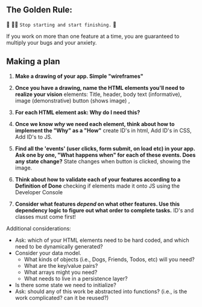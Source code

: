 ## The Golden Rule:

🦸 🦸‍♂️ `Stop starting and start finishing.` 🏁

If you work on more than one feature at a time, you are guaranteed to multiply your bugs and your anxiety.

## Making a plan

1. **Make a drawing of your app. Simple "wireframes"**

1. **Once you have a drawing, name the HTML elements you'll need to realize your vision**
elements: Title, header, body text (informative), image (demonstrative) button (shows image) , 
1. **For each HTML element ask: Why do I need this?**
1. **Once we know _why_ we need each element, think about how to implement the "Why" as a "How"**
create ID's in html, 
Add ID's in CSS, 
Add ID's to JS.
1. **Find all the 'events' (user clicks, form submit, on load etc) in your app. Ask one by one, "What happens when" for each of these events. Does any state change?** 
State changes when button is clicked, showing the image.
1. **Think about how to validate each of your features according to a Definition of Done**
checking if elements made it onto JS using the Developer Console
1. **Consider what features _depend_ on what other features. Use this dependency logic to figure out what order to complete tasks.**
ID's and classes must come first!

Additional considerations:

-   Ask: which of your HTML elements need to be hard coded, and which need to be dynamically generated?
-   Consider your data model.
    -   What kinds of objects (i.e., Dogs, Friends, Todos, etc) will you need?
    -   What are the key/value pairs?
    -   What arrays might you need?
    -   What needs to live in a persistence layer?
-   Is there some state we need to initialize?
-   Ask: should any of this work be abstracted into functions? (i.e., is the work complicated? can it be reused?)
